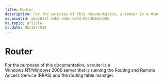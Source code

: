 ```yaml
---
title: Router
description: For the purposes of this documentation, a router is a Windows \ 160;NT/Windows \ 160;2000 server that is running the Routing and Remote Access Service (RRAS) and the routing table manager.
ms.assetid: a5dc813f-64b5-4d6c-8e7d-6374b2dd4305
ms.topic: article
ms.date: 05/31/2018
---
```


# Router

For the purposes of this documentation, a router is a Windows NT/Windows 2000 server that is running the Routing and Remote Access Service (RRAS) and the routing table manager.

 

 




